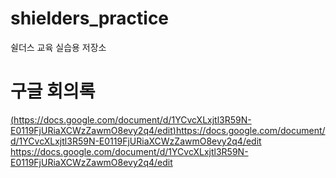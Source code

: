 # shielders_practice
쉴더스 교육 실습용 저장소

# 구글 회의록
[(https://docs.google.com/document/d/1YCvcXLxjtl3R59N-E0119FjURiaXCWzZawmO8evy2q4/edit)https://docs.google.com/document/d/1YCvcXLxjtl3R59N-E0119FjURiaXCWzZawmO8evy2q4/edit
](https://docs.google.com/document/d/1YCvcXLxjtl3R59N-E0119FjURiaXCWzZawmO8evy2q4/edit)https://docs.google.com/document/d/1YCvcXLxjtl3R59N-E0119FjURiaXCWzZawmO8evy2q4/edit
